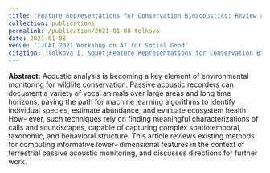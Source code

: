 ```yaml
---
title: "Feature Representations for Conservation Bioacoustics: Review and Discussion"
collection: publications
permalink: /publication/2021-01-08-tolkova
date: 2021-01-08
venue: 'IJCAI 2021 Workshop on AI for Social Good'
citation: 'Tolkova I. &quot;Feature Representations for Conservation Bioacoustics: Review and Discussion.&quot <i> IJCAI 2021 Workshop on AI for Social Good </i> (2021).
---
```


**Abstract:** Acoustic analysis is becoming a key element of environmental monitoring for wildlife conservation. Passive acoustic recorders can document a variety of vocal animals over large areas and long time horizons, paving the path for machine learning algorithms to identify individual species, estimate abundance, and evaluate ecosystem health. How- ever, such techniques rely on finding meaningful characterizations of calls and soundscapes, capable of capturing complex spatiotemporal, taxonomic, and behavioral structure. This article reviews existing methods for computing informative lower- dimensional features in the context of terrestrial passive acoustic monitoring, and discusses directions for further work.
